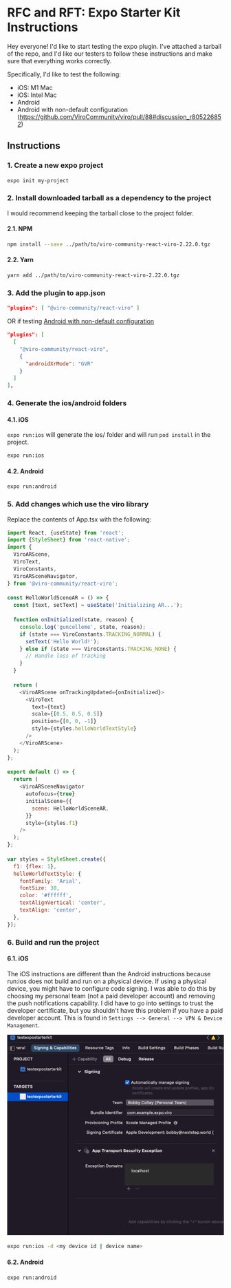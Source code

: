 # RFC and RFT: Expo Starter Kit Instructions

Hey everyone! I'd like to start testing the expo plugin. I've attached a tarball of the repo, and I'd like our testers to follow these instructions and make sure that everything works correctly.

Specifically, I'd like to test the following:

- iOS: M1 Mac
- iOS: Intel Mac
- Android
- Android with non-default configuration (https://github.com/ViroCommunity/viro/pull/88#discussion_r805226852)

## Instructions

### 1. Create a new expo project

```bash
expo init my-project
```

### 2. Install downloaded tarball as a dependency to the project

I would recommend keeping the tarball close to the project folder.

#### 2.1. NPM

```bash
npm install --save ../path/to/viro-community-react-viro-2.22.0.tgz
```

#### 2.2. Yarn

```bash
yarn add ../path/to/viro-community-react-viro-2.22.0.tgz
```

### 3. Add the plugin to app.json

```json
"plugins": [ "@viro-community/react-viro" ]
```

OR if testing [Android with non-default configuration](https://github.com/ViroCommunity/viro/pull/88#discussion_r805226852)

```json
"plugins": [
  [
    "@viro-community/react-viro",
    {
      "androidXrMode": "GVR"
    }
  ]
],
```

### 4. Generate the ios/android folders

#### 4.1. iOS

`expo run:ios` will generate the ios/ folder and will run `pod install` in the project.

```bash
expo run:ios
```

#### 4.2. Android

```bash
expo run:android
```

### 5. Add changes which use the viro library

Replace the contents of App.tsx with the following:

```js
import React, {useState} from 'react';
import {StyleSheet} from 'react-native';
import {
  ViroARScene,
  ViroText,
  ViroConstants,
  ViroARSceneNavigator,
} from '@viro-community/react-viro';

const HelloWorldSceneAR = () => {
  const [text, setText] = useState('Initializing AR...');

  function onInitialized(state, reason) {
    console.log('guncelleme', state, reason);
    if (state === ViroConstants.TRACKING_NORMAL) {
      setText('Hello World!');
    } else if (state === ViroConstants.TRACKING_NONE) {
      // Handle loss of tracking
    }
  }

  return (
    <ViroARScene onTrackingUpdated={onInitialized}>
      <ViroText
        text={text}
        scale={[0.5, 0.5, 0.5]}
        position={[0, 0, -1]}
        style={styles.helloWorldTextStyle}
      />
    </ViroARScene>
  );
};

export default () => {
  return (
    <ViroARSceneNavigator
      autofocus={true}
      initialScene={{
        scene: HelloWorldSceneAR,
      }}
      style={styles.f1}
    />
  );
};

var styles = StyleSheet.create({
  f1: {flex: 1},
  helloWorldTextStyle: {
    fontFamily: 'Arial',
    fontSize: 30,
    color: '#ffffff',
    textAlignVertical: 'center',
    textAlign: 'center',
  },
});

```

### 6. Build and run the project

#### 6.1. iOS

The iOS instructions are different than the Android instructions because run:ios does not build and run on a physical device. If using a physical device, you might have to configure code signing. I was able to do this by choosing my personal team (not a paid developer account) and removing the push notifications capability. I did have to go into settings to trust the developer certificate, but you shouldn't have this problem if you have a paid developer account. This is found in `Settings --> General --> VPN & Device Management`.

![Screenshot](/img//blog/expo.png)

```bash
expo run:ios -d <my device id | device name>
```

#### 6.2. Android

```bash
expo run:android
```
